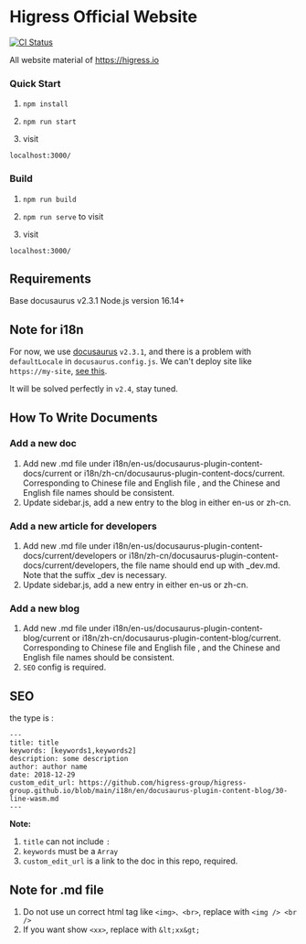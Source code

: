 # Higress Official Website

[![CI Status](https://github.com/higress-group/higress-group.github.io/workflows/higress.io%20deploy/badge.svg)](https://github.com/higress-group/higress-group.github.io/actions)

All website material  of https://higress.io

### Quick Start

1. `npm install`

2. `npm run start`

3. visit
```
localhost:3000/
```

### Build

1. `npm run build`

2. `npm run serve` to visit

3. visit
```
localhost:3000/
```

## Requirements
Base docusaurus v2.3.1
Node.js version 16.14+


## Note for i18n
For now, we use [docusaurus](https://www.zhihu.com/people/erda-project) `v2.3.1`, and there is a problem with `defaultLocale` in `docusaurus.config.js`. We can't deploy site like `https://my-site`, [see this](https://github.com/facebook/docusaurus/discussions/8745).

It will be solved perfectly in `v2.4`, stay tuned.

## How To Write Documents


### Add a new doc
 
1. Add new .md file under i18n/en-us/docusaurus-plugin-content-docs/current or i18n/zh-cn/docusaurus-plugin-content-docs/current. Corresponding to Chinese file and English file , and the Chinese and English file names should be consistent.
2. Update sidebar.js, add a new entry to the blog in either en-us or zh-cn.

### Add a new article for developers

1. Add new .md file under i18n/en-us/docusaurus-plugin-content-docs/current/developers or i18n/zh-cn/docusaurus-plugin-content-docs/current/developers, the file name should end up with _dev.md. Note that the suffix _dev is necessary.
2. Update sidebar.js, add a new entry in either en-us or zh-cn.

### Add a new blog

1. Add new .md file under i18n/en-us/docusaurus-plugin-content-blog/current or i18n/zh-cn/docusaurus-plugin-content-blog/current. Corresponding to Chinese file and English file , and the Chinese and English file names should be consistent.
2. `SEO` config is required.

## SEO

the type is :
```
---
title: title
keywords: [keywords1,keywords2]
description: some description
author: author name
date: 2018-12-29
custom_edit_url: https://github.com/higress-group/higress-group.github.io/blob/main/i18n/en/docusaurus-plugin-content-blog/30-line-wasm.md
---
```
**Note:**
1. `title` can not include `:` 
2. `keywords` must be a `Array`
3. `custom_edit_url` is a link to the doc in this repo, required.


## Note for .md file
1. Do not use un correct html tag like `<img>、<br>`, replace with `<img /> <br />`
2. If you want show `<xx>`, replace with `&lt;xx&gt;`





